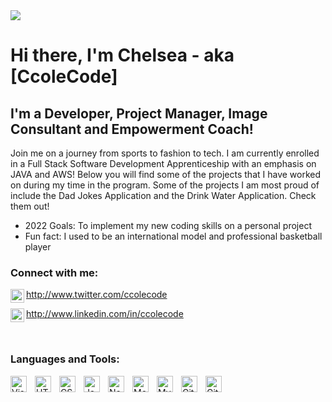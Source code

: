
<head>
<img src = "Github Banner (2).png"></img>
</head>
<body>

  
  <h1> Hi there, I'm Chelsea - aka [CcoleCode] 
  
## I'm a Developer, Project Manager, Image Consultant and Empowerment Coach!
  
Join me on a journey from sports to fashion to tech.
I am currently enrolled in a Full Stack Software Development Apprenticeship with an emphasis on JAVA and AWS! Below you will find some of the projects that I have worked on during my time in the program. Some of the projects I am most proud of include the Dad Jokes Application and the Drink Water Application. Check them out!

- 2022 Goals: To implement my new coding skills on a personal project
- Fun fact: I used to be an international model and professional basketball player

### Connect with me:

<img align="left" alt="ccolecode | Twitter" width="22px" src="https://cdn.jsdelivr.net/npm/simple-icons@v3/icons/twitter.svg" /> http://www.twitter.com/ccolecode

<img align="left" alt="ccolecode | LinkedIn" width="22px" src="https://cdn.jsdelivr.net/npm/simple-icons@v3/icons/linkedin.svg" /> http://www.linkedin.com/in/ccolecode

<br/>

### Languages and Tools:

<img align="left" alt="Visual Studio Code" width="26px" src="https://cdn.jsdelivr.net/gh/devicons/devicon/icons/vscode/vscode-original.svg" style="padding-right:10px;" />

<img align="left" alt="HTML5" width="26px" src="https://cdn.jsdelivr.net/gh/devicons/devicon/icons/html5/html5-original.svg" style="padding-right:10px;" />
<img align="left" alt="CSS3" width="26px" src="https://cdn.jsdelivr.net/gh/devicons/devicon/icons/css3/css3-original.svg" style="padding-right:10px;" />
<img align="left" alt="JavaScript" width="26px" src="https://cdn.jsdelivr.net/gh/devicons/devicon/icons/javascript/javascript-original.svg" style="padding-right:10px;" />
<img align="left" alt="Node.js" width="26px" src="https://cdn.jsdelivr.net/gh/devicons/devicon/icons/nodejs/nodejs-original.svg" style="padding-right:10px;" />
<img align="left" alt="MongoDB" width="26px" src="https://cdn.jsdelivr.net/gh/devicons/devicon/icons/mongodb/mongodb-original.svg" style="padding-right:10px;" />
<img align="left" alt="MySQL" width="26px" src="https://cdn.jsdelivr.net/gh/devicons/devicon/icons/mysql/mysql-original.svg" style="padding-right:10px;" />
<img align="left" alt="Git" width="26px" src="https://cdn.jsdelivr.net/gh/devicons/devicon/icons/git/git-original.svg" style="padding-right:10px;" />
<img align="left" alt="GitHub" width="26px" src="https://user-images.githubusercontent.com/3369400/139447912-e0f43f33-6d9f-45f8-be46-2df5bbc91289.png" style="padding-right:10px;" />

<br />
<br />


</body>
